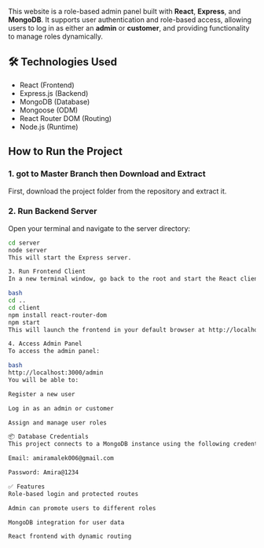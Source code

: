
This website is a role-based admin panel built with **React**, **Express**, and **MongoDB**. It supports user authentication and role-based access, allowing users to log in as either an **admin** or **customer**, and providing functionality to manage roles dynamically.

## 🛠 Technologies Used

- React (Frontend)
- Express.js (Backend)
- MongoDB (Database)
- Mongoose (ODM)
- React Router DOM (Routing)
- Node.js (Runtime)

## How to Run the Project

### 1.  got to Master Branch then  Download and Extract

First, download the project folder from the repository and extract it.

### 2. Run Backend Server

Open your terminal and navigate to the server directory:

```bash
cd server
node server
This will start the Express server.

3. Run Frontend Client
In a new terminal window, go back to the root and start the React client:

bash
cd ..
cd client
npm install react-router-dom
npm start
This will launch the frontend in your default browser at http://localhost:3000.

4. Access Admin Panel
To access the admin panel:

bash
http://localhost:3000/admin
You will be able to:

Register a new user

Log in as an admin or customer

Assign and manage user roles

📦 Database Credentials
This project connects to a MongoDB instance using the following credentials:

Email: amiramalek006@gmail.com

Password: Amira@1234

✅ Features
Role-based login and protected routes

Admin can promote users to different roles

MongoDB integration for user data

React frontend with dynamic routing

